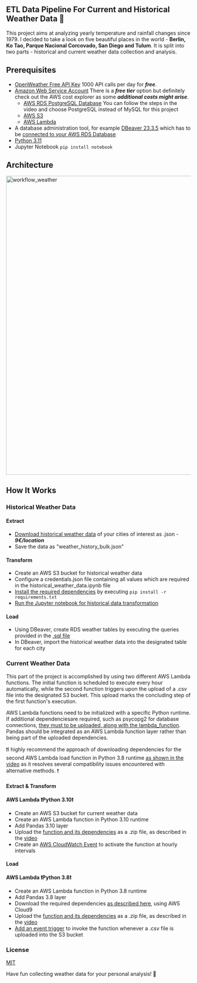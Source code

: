 ## ETL Data Pipeline For Current and Historical Weather Data :sunrise_over_mountains:
This project aims at analyzing yearly temperature and rainfall changes since 1979.
I decided to take a look on five beautiful places in the world - **Berlin, Ko Tao, Parque Nacional Corcovado, San Diego and Tulum**.
It is split into two parts - historical and current weather data collection and analysis.


## Prerequisites 
- [OpenWeather Free API Key](https://openweathermap.org/appid) 1000 API calls per day for ***free***.
- [Amazon Web Service Account](https://aws.amazon.com/de/) There is a ***free tier*** option but definitely check out the AWS cost explorer as some ***additional costs might arise***.
    - [AWS RDS PostgreSQL Database](https://www.youtube.com/watch?v=Ng_zi11N4_c) You can follow the steps in the video and choose PostgreSQL instead of MySQL for this project
    - [AWS S3](https://www.youtube.com/watch?v=e6w9LwZJFIA)
    - [AWS Lambda](https://www.youtube.com/watch?v=eOBq__h4OJ4)
- A database administration tool, for example [DBeaver 23.3.5](https://dbeaver.io) which has to be [connected to your AWS RDS Database](https://www.youtube.com/watch?v=_Yzr7yBGWQI&ab_channel=AWSMadeEasy)
- [Python 3.11](https://www.python.org/downloads/release/python-3110/)
- Jupyter Notebook ```pip install notebook ```

## Architecture
<img width="815" alt="workflow_weather" src="https://github.com/KatTiel/data_pipeline_weather_data/assets/76701992/d0df9557-2b55-41d5-a52b-1d33122fde6a">

## How It Works 
### Historical Weather Data
#### Extract
- [Download historical weather data](https://home.openweathermap.org/history_bulks/new) of your cities of interest as .json - ***9€/location***
- Save the data as "weather_history_bulk.json"

#### Transform
- Create an AWS S3 bucket for historical weather data 
- Configure a credentials.json file containing all values which are required in the historical_weather_data.ipynb file
- [Install the required dependencies](https://github.com/KatTiel/data_pipeline_weather_data/tree/main/1_transform) by executing ```pip install -r requirements.txt ```
- [Run the Jupyter notebook for historical data transformation](https://github.com/KatTiel/data_pipeline_weather_data/tree/main/1_transform)

#### Load 
- Using DBeaver, create RDS weather tables by executing the queries provided in the [.sql file](https://github.com/KatTiel/data_pipeline_weather_data/tree/main/2_load)
- In DBeaver, import the historical weather data into the designated table for each city

### Current Weather Data
This part of the project is accomplished by using two different AWS Lambda functions. 
The initial function is scheduled to execute every hour automatically, while the second function triggers upon the upload of a .csv file into the designated S3 bucket. This upload marks the concluding step of the first function's execution.

AWS Lambda functions need to be initialized with a specific Python runtime. If additional dependenciesare required, such as psycopg2 for database connections, [they must to be uploaded, along with the lambda_function](https://www.youtube.com/watch?v=Jtlxf_kn5zY&ab_channel=DevAndBeyond). Pandas should be integrated as an AWS Lambda function layer  rather than being part of the uploaded dependencies.

:exclamation:I highly recommend the approach of downloading dependencies for the second AWS Lambda load function in Python 3.8 runtime [as shown in the video](https://www.youtube.com/watch?v=80h9lXE07z0&ab_channel=ZyroTech) as it resolves several compatibility issues encountered with alternative methods. :exclamation:

#### Extract & Transform
**AWS Lambda :exclamation:Python 3.10:exclamation:**
- Create an AWS S3 bucket for current weather data
- Create an AWS Lambda function in Python 3.10 runtime
- Add Pandas 3.10 layer
- Upload the [function and its dependencies](https://github.com/KatTiel/data_pipeline_weather_data/tree/main/0_extract) as a .zip file, as described in the [video](https://www.youtube.com/watch?v=Jtlxf_kn5zY&ab_channel=DevAndBeyond)
- Create an [AWS CloudWatch Event](https://www.youtube.com/watch?v=-WyNf_8Ke4E&ab_channel=BeABetterDev) to activate the function at hourly intervals

#### Load
**AWS Lambda :exclamation:Python 3.8:exclamation:**
- Create an AWS Lambda function in Python 3.8 runtime
- Add Pandas 3.8 layer
- Download the required dependencies [as described here](https://www.youtube.com/watch?v=80h9lXE07z0&ab_channel=ZyroTech), using AWS Cloud9
- Upload the [function and its dependencies](https://github.com/KatTiel/data_pipeline_weather_data/tree/main/2_load/aws_lambda_insert_into_RDB_Python3.8) as a .zip file, as described in the [video](https://www.youtube.com/watch?v=80h9lXE07z0&ab_channel=ZyroTech)
- [Add an event trigger](https://www.youtube.com/watch?v=OJrxbr9ebDE) to invoke the function whenever a .csv file is uploaded into the S3 bucket  

### License
[MIT](https://choosealicense.com/licenses/mit/)

Have fun collecting weather data for your personal analysis! :herb: